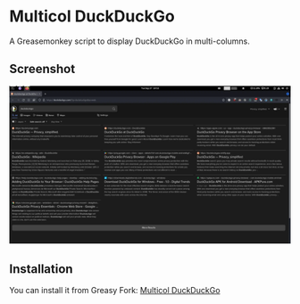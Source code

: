 # Multicol DuckDuckGo
A Greasemonkey script to display DuckDuckGo in multi-columns.

## Screenshot
![](./screenshot.webp)

## Installation
You can install it from Greasy Fork:
[Multicol DuckDuckGo](https://greasyfork.org/ja/scripts/452088-multicol-duckduckgo)
